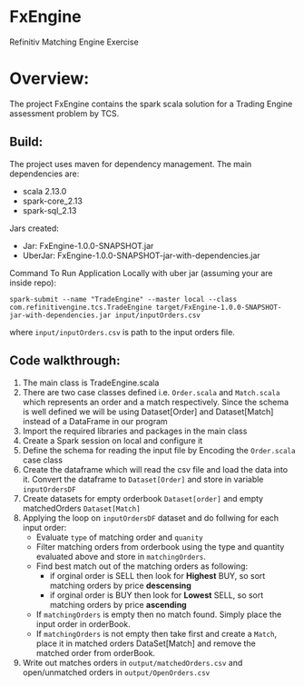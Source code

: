 # FxEngine
Refinitiv Matching Engine Exercise

# Overview:
The project FxEngine contains the spark scala solution for a Trading Engine assessment problem by TCS.

## Build:
The project uses maven for dependency management. The main dependencies are:
- scala 2.13.0
- spark-core_2.13
- spark-sql_2.13

Jars created:
- Jar: FxEngine-1.0.0-SNAPSHOT.jar
- UberJar: FxEngine-1.0.0-SNAPSHOT-jar-with-dependencies.jar

Command To Run Application Locally with uber jar (assuming your are inside repo):
```
spark-submit --name "TradeEngine" --master local --class com.refinitivengine.tcs.TradeEngine target/FxEngine-1.0.0-SNAPSHOT-jar-with-dependencies.jar input/inputOrders.csv
```
where `input/inputOrders.csv` is path to the input orders file.


## Code walkthrough:
1. The main class is TradeEngine.scala
2. There are two case classes defined i.e. `Order.scala` and `Match.scala` which represents an order and a match respectively. Since the schema is well defined we will be using Dataset[Order] and Dataset[Match] instead of a DataFrame in our program
3. Import the required libraries and packages in the main class
4. Create a Spark session on local and configure it
5. Define the schema for reading the input file by Encoding the `Order.scala` case class
6. Create the dataframe which will read the csv file and load the data into it. Convert the dataframe to `Dataset[Order]` and store in variable `inputOrdersDF`
7. Create datasets for empty orderbook `Dataset[order]` and empty matchedOrders `Dataset[Match]`
8. Applying the loop on `inputOrdersDF` dataset and do follwing for each input order:
    - Evaluate `type` of matching order and `quanity`
    - Filter matching orders from orderbook using the type and quantity evaluated above and store in `matchingOrders`.
    - Find best match out of the matching orders as following:
        - if orginal order is SELL then look for **Highest** BUY, so sort matching orders by price **descensing**
        - if orginal order is BUY then look for **Lowest** SELL, so sort matching orders by price **ascending**
    - If `matchingOrders` is empty then no match found. Simply place the input order in orderBook.
    - If `matchingOrders` is not empty then take first and create a `Match`, place it in matched orders DataSet[Match] and remove the  
      matched order from orderBook.
9. Write out matches orders in `output/matchedOrders.csv` and open/unmatched orders in `output/OpenOrders.csv`
